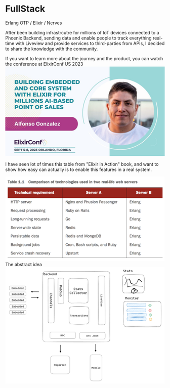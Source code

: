 # FullStack
Erlang OTP / Elixir / Nerves

After been building infrastrcutre for millions of IoT devices connected to a Phoenix Backend, sending data and enable people to track everything real-time with Liveview and provide services to third-parties from APIs, I decided to share the knowledge with the community.

If you want to learn more about the journey and the product, you can watch the conference at ElixirConf US 2023 
[![ElixirConf US 2023](/static/thumbnail.jpg)](https://www.youtube.com/watch?v=YWDCXbjircQ)

I have seen lot of times this table from "Elixir in Action" book, and want to show how easy can actually is to enable this features in a real system. 



![plot](./static/erlang_features.png)
The abstract idea 
![plot](./static/idea.png)



